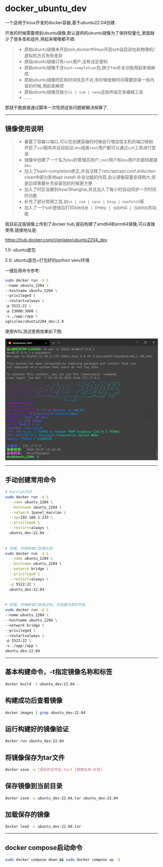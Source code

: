 # docker_ubuntu_dev
一个适用于linux开发的docker容器,基于ubuntu22.04创建.

开发的时候需要用到ubuntu镜像,默认提供的ubuntu镜像为了保持轻量化,里面缺少了很多库和组件,用起来哪哪都不顺:

> - 原始ubuntu镜像未开启ssh,docker中linux开启ssh自启动也和物理机/虚拟机方式有些差异
> - 原始ubuntu镜像只有`root`用户,没有设定密码
> - 原始ubuntu镜像不含`bash-completion`包,缺少`Tab`补全功能用起来很麻烦
> - 原始ubuntu镜像时区和时间信息不对,有时候依赖时间需要排查一些内容的时候,用起来麻烦
> - 原始ubuntu镜像页缺少`vi | vim | nano`这些终端文本编辑工具
> - ......

那就干脆直接通过脚本一次性把这些问题都解决掉算了.

------

## 镜像使用说明

> - 暴露了容器`22`端口,可以在创建容器的时候自行增加宿主机的端口映射.开启了`ssh`服务并自动启动.`dev`或者`root`用户都可以通过`ssh`工具进行登录.
> - 镜像中创建了一个名为`dev`的管理员用户,`root`用户和`dev`用户的密码都是`dev`.
> - 加入了bash-completion修正,并且注释了/etc/apt/apt.conf.d/docker-clean中部分影响apt install <tab> <tab>补全功能的内容,会让镜像容量变得稍大,但是后续需要补充安装包的时候更方便
> - 加入了时区设置到Asia/Shanghai,并且加入了每小时自动同步一次时间的功能
> - 补充了部分常用工具,如`vi | vim | nano | btop | neofetch`等
> - 加入了一个ssh登陆后打印`系统信息 | IP地址 | 当前时间 | 当前时区`的功能

我目前这版镜像上传到了docker hub,提前构建了amd64和arm64镜像,可以直接使用.链接地址是:

https://hub.docker.com/r/ignislee/ubuntu2204_dev

1.0: ubuntu底包

2.0: ubuntu底包+打包好的python venv环境



一键启用命令参考:

```bash
sudo docker run -d \
--name ubuntu_2204 \
--hostname ubuntu_2204 \
--privileged \
--restart=always \
-p 5522:22 \
-p 23000:3000 \
-v ./app:/app \
ignislee/ubuntu2204_dev:2.0
```

使用WSL测试使用效果如下图:

![image-20251007102232750](./README.assets/image-20251007102232750.png)

------

## 手动创建常用命令

```bash
# macvlan方式
sudo docker run -d \
  --name ubuntu_2204 \
  --hostname ubuntu_2204 \
  --network 1panel_macvlan \
  --ip=192.168.1.233 \
  --privileged \
  --restart=always \
  ubuntu_dev:22.04


# 桥接，并映射端口到宿主机
sudo docker run -d \
  --name ubuntu_2204 \
  --hostname ubuntu_2204 \
  --network bridge \
  --privileged \
  --restart=always \
  -p 5522:22 \
  ubuntu_dev:22.04


# 桥接，并映射端口到宿主机，并挂载外部文件夹
sudo docker run -d \
--name ubuntu_2204 \
--hostname ubuntu_2204 \
--network bridge \
--privileged \
--restart=always \
-p 5522:22 \
-v ./app:/app \
ubuntu_dev:22.04
```



------

## 基本构建命令，-t指定镜像名称和标签
```bash
docker build -t ubuntu_dev:22.04 .
```



## 构建成功后查看镜像
```bash
docker images | grep ubuntu_dev:22.04
```



## 运行构建好的镜像验证

```bash
docker run ubuntu_dev:22.04
```



## 将镜像保存为tar文件

```bash
docker save -o [保存的文件名.tar] [镜像名称:标签]
```



## 保存镜像到当前目录

```bash
docker save -o ubuntu_dev-22.04.tar ubuntu_dev:22.04
```



## 加载保存的镜像

```bash
docker load -i ubuntu_dev-22.04.tar
```



------

## docker compose启动命令

```bash
sudo docker compose down && sudo docker compose up -d
```

